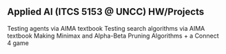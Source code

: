 ## Applied AI (ITCS 5153 @ UNCC) HW/Projects

Testing agents via AIMA textbook
Testing search algorithms via AIMA textbook
Making Minimax and Alpha-Beta Pruning Algorithms + a Connect 4 game
